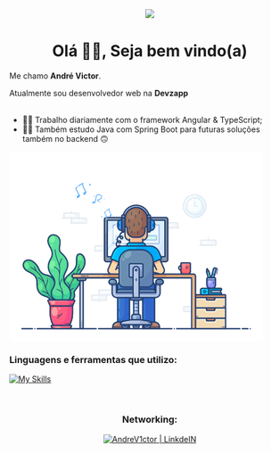 <div align="center">
  <img height="200" src="https://capsule-render.vercel.app/api?type=waving&height=100&color=36BCF7FF&reversal=false"  />
</div>

<div>
  <h1 align="center">Olá 👋🏼, Seja bem vindo(a)</h1>
</div>
  


<p align="left" >
Me chamo <b>André Victor</b>.
</p>

<p align="left" >
Atualmente sou desenvolvedor web na <b>Devzapp</b> <br/><br/>
</p>

- 👩‍💻 Trabalho diariamente com o framework Angular & TypeScript; 
- 👩‍💻 Também estudo Java com Spring Boot para futuras soluções também no backend  🙃

<div >
  <a href="https://api.daily.dev/get?r=SupianIDz" target="_blank">
    <img
      width="455"
      align="center"
      src="https://raw.githubusercontent.com/SupianIDz/SupianIDz/main/coding.gif"
    />
  </a>
</div>

<h3 align="left" >Linguagens e ferramentas que utilizo:</h3>

[![My Skills](https://skillicons.dev/icons?i=angular,typescript,java,spring,js,mongodb,html,css,bootstrap&theme=light)](https://skillicons.dev)

<br>

<h3 align="center">Networking:</h3>
<div  align="center" ><a href="https://www.linkedin.com/in/andrev1ctor/"><img alt="AndreV1ctor | LinkdeIN" width="50px" src="https://user-images.githubusercontent.com/43545812/144035037-0f415fc7-9f96-4517-a370-ccc6e78a714b.png"/></a>
</div>

